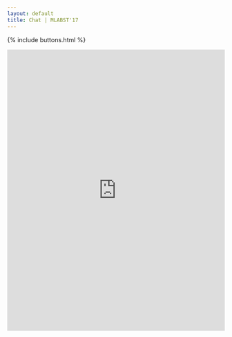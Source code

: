 ```yaml
---
layout: default
title: Chat | MLABST'17
---
```


{% include buttons.html %}

<iframe src="https://kiwiirc.com/client/cs.uef.fi:34762/?nick=namehere?#default" style="border:0; width:100%; height:650px;"></iframe>
